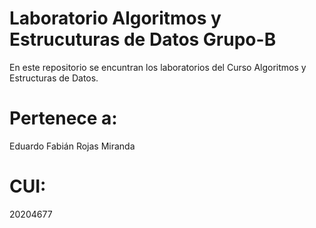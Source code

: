 # Laboratorio Algoritmos y Estrucuturas de Datos Grupo-B
En este repositorio se encuntran los laboratorios del Curso Algoritmos y Estructuras de Datos.
# Pertenece a:
Eduardo Fabián Rojas Miranda
# CUI:
20204677
